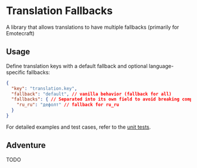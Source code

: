 # Translation Fallbacks
A library that allows translations to have multiple fallbacks (primarily for Emotecraft)

## Usage
Define translation keys with a default fallback and optional language-specific fallbacks:

```json
{
  "key": "translation.key",
  "fallback": "default", // vanilla behavior (fallback for all)
  "fallbacks": { // Separated into its own field to avoid breaking compatibility with vanilla
    "ru_ru": "дефолт" // fallback for ru_ru
  }
}
```
For detailed examples and test cases, refer to the [unit tests](https://github.com/dima-dencep/TranslationFallbacks/blob/main/fabric/src/test/java/tests/FallbacksTest.java).

## Adventure
TODO
